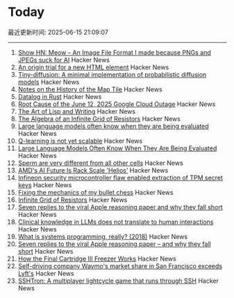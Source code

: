 # Today

最近更新时间: 2025-06-15 21:09:07

--- 
1. [Show HN: Meow – An Image File Format I made because PNGs and JPEGs suck for AI](https://github.com/Kuberwastaken/meow) Hacker News
2. [An origin trial for a new HTML <permission> element](https://developer.chrome.com/blog/permission-element-origin-trial) Hacker News
3. [Tiny-diffusion: A minimal implementation of probabilistic diffusion models](https://github.com/tanelp/tiny-diffusion) Hacker News
4. [Notes on the History of the Map Tile](https://placing.technology/notes-on-the-history-of-the-map-tile) Hacker News
5. [Datalog in Rust](https://github.com/frankmcsherry/blog/blob/master/posts/2025-06-03.md) Hacker News
6. [Root Cause of the June 12, 2025 Google Cloud Outage](https://twitter.com/0xTib3rius/status/1933702904734429560) Hacker News
7. [The Art of Lisp and Writing](https://www.dreamsongs.com/ArtOfLisp.html) Hacker News
8. [The Algebra of an Infinite Grid of Resistors](https://www.mathpages.com/home/kmath669/kmath669.htm) Hacker News
9. [Large language models often know when they are being evaluated](https://arxiv.org/abs/2505.23836) Hacker News
10. [Q-learning is not yet scalable](https://seohong.me/blog/q-learning-is-not-yet-scalable/) Hacker News
11. [Large Language Models Often Know When They Are Being Evaluated](https://arxiv.org/abs/2505.23836) Hacker News
12. [Sperm are very different from all other cells](https://www.bbc.com/future/article/20250613-untangling-the-mysteries-of-what-we-dont-know-about-sperm) Hacker News
13. [AMD's AI Future Is Rack Scale 'Helios'](https://morethanmoore.substack.com/p/amds-ai-future-is-rack-scale-helios) Hacker News
14. [Infineon security microcontroller flaw enabled extraction of TPM secret keys](https://it4sec.substack.com/p/a-flaw-in-infineons-security-microcontrollers) Hacker News
15. [Fixing the mechanics of my bullet chess](https://jacobbrazeal.wordpress.com/2025/06/14/fixing-the-mechanics-of-my-bullet-chess/) Hacker News
16. [Infinite Grid of Resistors](https://www.mathpages.com/home/kmath668/kmath668.htm) Hacker News
17. [Seven replies to the viral Apple reasoning paper and why they fall short](https://garymarcus.substack.com/p/seven-replies-to-the-viral-apple) Hacker News
18. [Clinical knowledge in LLMs does not translate to human interactions](https://arxiv.org/pdf/2504.18919) Hacker News
19. [What is systems programming, really? (2018)](https://willcrichton.net/notes/systems-programming/) Hacker News
20. [Seven replies to the viral Apple reasoning paper – and why they fall short](https://garymarcus.substack.com/p/seven-replies-to-the-viral-apple) Hacker News
21. [How the Final Cartridge III Freezer Works](https://www.pagetable.com/?p=1810) Hacker News
22. [Self-driving company Waymo's market share in San Francisco exceeds Lyft's](https://underscoresf.com/in-san-francisco-waymo-has-now-bested-lyft-uber-is-next/) Hacker News
23. [SSHTron: A multiplayer lightcycle game that runs through SSH](https://github.com/zachlatta/sshtron) Hacker News
